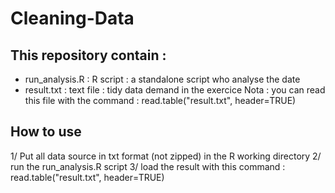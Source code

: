 # Cleaning-Data
## This repository contain :
* run_analysis.R : R script : a standalone script who analyse the date
* result.txt : text file : tidy data demand in the exercice
Nota : you can read this file with the command : read.table("result.txt", header=TRUE)
## How to use
1/ Put all data source in txt format (not zipped) in the R working directory
2/ run the run_analysis.R script
3/ load the result with this command : read.table("result.txt", header=TRUE)

